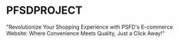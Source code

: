 # PFSDPROJECT
"Revolutionize Your Shopping Experience with PSFD's E-commerce Website: Where Convenience Meets Quality, Just a Click Away!"
